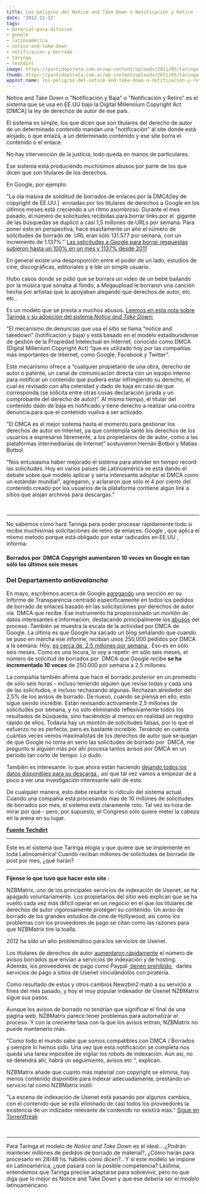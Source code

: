 ```yaml
---
title: Los peligros del Notice and Take Down o Notificación y Retiro
date: '2012-12-12'
tags:
- material-para-difusion
- google
- latinoamerica
- notice-and-take-down
- notificacion-y-borrado
- taringa
- techdirt
image: https://partidopirata.com.ar/wp-content/uploads/2011/05/taringa.jpg
thumb: https://partidopirata.com.ar/wp-content/uploads/2011/05/taringa-115x115.jpg
wppost_name: los-peligros-del-notice-and-take-down-o-notificacion-y-retiro
---
```


Notice and Take Down o "Notificación y Baja" o "Notificación y Retiro" es el sistema que se usa en EE.UU bajo la Digital Millennium Copyright Act [DMCA] la ley de derechos de autor de ese país.

El sistema es simple, los que dicen que son titulares del derecho de autor de un determinado contenido mandan una "notificación" al site donde está alojado, o que enlaza, a un determinado contenido y ese site borra el contenido o el enlace.

No hay intervención de la justicia, todo queda en manos de particulares.

Ese sistema está produciendo muchísimos abusos por parte de los que dicen que son titulares de los derechos.

En Google, por ejemplo:

"La ola masiva de soliditud de borrados de enlaces por la DMCA[ley de copyright de EE.UU.]  enviadas por los titulares de derechos a Google en los últimos meses está creciendo a un ritmo asombroso. Durante el mes pasado, el número de solicitudes recibidas para borrar links por el  gigante de las búsquedas se duplicó a casi 1,5 millones de URLs por semana. Para poner esto en perspectiva, hace exactamente un año el número de solicitudes de borrado de  URL eran sólo 131.577 por semana, con un incremento de 1.137%."
<a href="https://partidopirata.com.ar/6168/las-solicitudes-a-google-para-borrar-respuestas-subieron-hasta-un-100-en-un-mes-y-1137-desde-2011"> Las solicitudes a Google para borrar respuestas subieron hasta un 100% en un mes y 1137% desde 2011</a>

En general existe una desproporción entre el poder de un lado, estudios de cine, discográficas, editoriales y e lde un simple usuario.

Hubo casos donde se pidió que se borrara un video de un bebé bailando por la música que sonaba al fondo, a Megaupload le borraron una canción hecha por artistas que lo apoyaban alegando que derechos de autor, etc. etc..

Es un modelo que se presta a muchos abusos.
<a href="http://www.telam.com.ar/notas/201212/911-taringa-introdujo-mejoras-en-el-sistema-de-denuncias-por-derecho-de-autor.html" target="_blank">Leemos en esta nota sobre Taringa y su adopción del sistema<em> Notice and Take Down</em>:</a>

"El mecanismo de denuncias que usa el sitio se llama “notice and takedown” (notificación y baja) y está basado en el modelo estadounidense de gestión de la Propiedad Intelectual en Internet, conocido como DMCA (Digital Millenium Copyright Act) “que es utilizado hoy por las compañías más importantes de Internet, como Google, Facebook y Twitter”.

Este mecanismo ofrece a “cualquier propietario de una obra, derecho de autor o patente, un canal de comunicación directa con un equipo interno para notificar un contenido que pudiera estar infringiendo su derecho, el cual es revisado con alta celeridad y dado de baja en caso de que corresponda (se solicita entre otras cosas declaración jurada y un comprobante del derecho de autor)”. Al mismo tiempo, el titular del contenido dado de baja es notificado y tiene derecho a realizar una contra denuncia para que el contenido vuelva a ser activado.

“El DMCA es el mejor sistema hasta el momento para gestionar los derechos de autor en Internet, ya que contempla tanto los derechos de los usuarios a expresarse libremente, a los propietarios de de autor, como a las plataformas intermediarias de Internet” sostuvieron Hernán Botbol y Matías Botbol.

“Nos entusiasma haber mejorado el sistema para atender en tiempo record las solicitudes. Hoy en varios países de Latinoamérica se está dando el debate sobre qué modelo aplicar y sería interesante adoptar el DMCA como un estándar mundial”, agregaron, y aclararon que sólo el 4 por ciento del contenido creado por los usuarios de la plataforma contiene algún link a sitios que alojan archivos para descargas."

&nbsp;

<hr />

No sabemos cómó hará Taringa para poder procesar rápidamente todo si recibe muchísimas solicitaciones de retiro de enlaces. Google , que aplica el mismo metodo porque está obligado por estar radicados en EE.UU , informa:
<h4>Borrados por  DMCA Copyright aumentaron 10 veces en Google en tan sólo los últimos seis meses</h4>
<h3>Del Departamento <em>antiavalancha</em></h3>
En mayo, escribimos acerca de Google <a href="http://www.techdirt.com/articles/20120523/17520119054/google-lifts-veil-copyright-takedowns-reveals-detailed-data-who-requests-link-removals.shtml">agregando</a> una sección en su Informe de Transparencia centradó específicamente en todos los pedidos de borrado de enlaces basado en las solicitaciones por derechos de autor vía  DMCA que recibe. Ese instrumento ha proporcionado un montón de datos interesantes e información, destacando principalmente los <a href="http://www.techdirt.com/articles/20120525/01520819073/fox-issues-dmca-takedown-to-google-over-sf-chronicle-article-claiming-it-was-movie-chronicle.shtml">abusos</a> del proceso. También se muestra la escala de la actividad por DMCA de Google. La última es que Google ha sacado un blog señalando que cuando se puso en marcha ese informe, recibían unos 250.000 pedidos por DMCA a la semana. Hoy, <a href="http://policybythenumbers.blogspot.com/2012/12/more-data-about-copyright-removals-in.html" target="_blank">es cerca de  2.5 millones por semana </a>. Eso es en sólo seis meses. Como es una locura, lo voy a repetir: en sólo seis meses, el número de solicitud de borrados por  DMCA que Google recibe <strong>se ha incrementado 10 veces</strong> de 250.000 por semana a 2,5 millones.

La compañía también afirma que hace el borrado posterior en un promedio de sólo seis horas - incluso teniendo alguien que revise todas y cada una de las solicitudos, e incluso rechazando algunas. Rechazan alrededor del 2,5% de los avisos de borrado. De nuevo, cuando se piensa en ello, esto sigue siendo increíble. Están revisando activamente 2,5 millones de solicitudes por semana, y no sólo eliminando reflexivamente todos los resultados de búsqueda, sino haciéndolo al menos en realidad un registro rápido de ellos. Todavía hay un montón de solicitudes falsas, por lo que el esfuerzo no es perfecto, pero es bastante increíble. Teniendo en cuenta cuántas veces vemos maximalistas de los derechos de autor que se quejan de que Google no toma en serio las solicitudes de borrado por  DMCA, me pregunto si alguien más por ahí procesa tantos avisos por DMCA en un período tan corto de tiempo. Lo dudo.

También es interesante: lo que ahora están haciendo <a href="https://www.google.com/transparencyreport/removals/copyright/data/" target="_blank">dejando todos los datos disponibles para su descarga </a>, así que tal vez vamos a empezar de a poco a ver una investigación interesante salir de esto.

De cualquier manera, esto debe resaltar lo ridículo del sistema actual. Cuando una compañía está procesando más de 10 millones de solicitudes de borrados por mes, el sistema está claramente roto. Tal vez es hora de mirar por qué - pero, por supuesto, el Congreso sólo quiere meter la cabeza en la arena en su lugar.

<strong><a href="https://www.techdirt.com/articles/20121211/16152021352/dmca-copyright-takedowns-to-google-increased-10x-just-past-six-months.shtml" target="_blank">Fuente Techdirt</a></strong>

<hr />

Este es el sistema que Taringa elogia y que quiere que se implemente en toda Latinoamérica!
Cuando reciban millones de solicitudes de borrado de post por mes, ¿qué harán?

<hr />

<strong>Fíjense lo que tuvo que hacer este site :</strong>

NZBMatrix, uno de los principales servicios de indexación de Usenet, se ha apagado voluntariamente. Los propietarios del sitio web explican que se ha vuelto cada vez más difícil operar en un negocio en el que los titulares de derechos de autor vigorosamente protegen su contenido. Un aviso de borrado de los grandes estudios de cine de Hollywood, así como los problemas con los proveedores de pago se citan como las razones para que NZBMatrix tire la toalla.

2012 ha sido un año problemático para los servicios de Usenet.

Los titulares de derechos de autor <a href="http://torrentfreak.com/usenet-feels-the-heat-as-copyright-holders-try-to-strip-away-content-121109/">aumentaron rápidamente</a> el número de avisos borrados que envían a servicios de indexación y de hosting. Además, los proveedores de pago como Paypal <a href="http://torrentfreak.com/paypal-bans-usenet-providers-over-piracy-concerns-121121/"> tienen prohíbido </a>  darles servicios de pago a sitios de Usenet vinculándolos con piratería.

Como resultado de estos y otros cambios Newzbin2 mató a su servicio a fines del mes pasado, y hoy el muy popular indexador de Usenet NZBMatrix sigue sus pasos.

Aunque los avisos de borrado no tendrían que significar el final de una página web, NZBMatrix parece tener problemas para automatizar el proceso. Y con la creciente tasa con la que los avisos entran, NZBMatrix no puede mantenerlo más.

"Como todo el mundo sabe que somos compatibles con DMCA / Borrados  y siempre lo hemos sido. Una vez que esta notificación se completa nos queda una tarea imposible de vigilar los robots de indexación. Aún así, no se detendrá ahí, habrá un seguimiento, avisos etc ", explican.

NZBMatrix añade que cuanto más material con copyright se elimina, hay menos contenido disponible para indexar adecuadamente, prestando un servicio tal como NZBMatrix inútil.

"La escena de indexación de Usenet está pasando por algunos cambios, con el contenido que se está eliminado de casi todos los proveedores la existencia de un indizador relevante de contenido no existirá más."
<a href="https://torrentfreak.com/nzbmatrix-shuts-down-citing-piracy-troubles-121209/" target="_blanK">Sigue en Torrentfreak</a>

&nbsp;<hr>
Para Taringa el modelo de <i>Notice and Take Down</i> es el ideal....¿Podrán mantener millones de pedidos de borrado de material?, ¿Cómo harán para procesarlo en 24/48 hs. hábiles como dicen?..
Y si este modelo se impone en Latinoamérica, ¿qué pasará con la posible competencia?
Lástima, entendemos que Taringa precise adaptarse para sobrevivir, pero no que diga que lo mejor es Notice and Take Down y que ese debería ser el <i>modelo</i> latinoaméricano.
